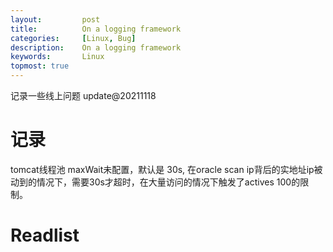 ```yaml
---
layout:     	post
title:      	On a logging framework
categories: 	[Linux, Bug]
description:    On a logging framework
keywords: 		Linux
topmost: true
---
```


记录一些线上问题 update@20211118

# 记录

tomcat线程池 maxWait未配置，默认是 30s, 在oracle scan ip背后的实地址ip被动到的情况下，需要30s才超时，在大量访问的情况下触发了actives 100的限制。

# Readlist



